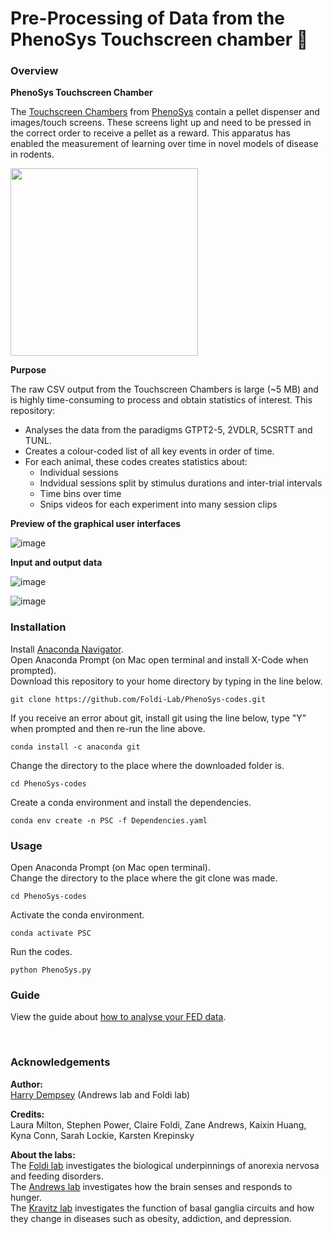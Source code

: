 # Pre-Processing of Data from the PhenoSys Touchscreen chamber 🐁

### Overview

__PhenoSys Touchscreen Chamber__

The [Touchscreen Chambers](https://www.phenosys.com/wp-content/uploads/2019/12/PhenoSys_Touchscreen_-Paradigms_1911.pdf) from [PhenoSys](https://www.phenosys.com/) contain a pellet dispenser and images/touch screens. 
These screens light up and need to be pressed in the correct order to receive a pellet as a reward. 
This apparatus has enabled the measurement of learning over time in novel models of disease in rodents.

<img src="https://user-images.githubusercontent.com/101311642/196097060-99574bb8-9cf9-4a9c-9c21-edfba42db3a5.png" width="300">

__Purpose__

The raw CSV output from the Touchscreen Chambers is large (~5 MB) and is highly time-consuming to process and obtain statistics of interest. This repository:
* Analyses the data from the paradigms GTPT2-5, 2VDLR, 5CSRTT and TUNL.
* Creates a colour-coded list of all key events in order of time.
* For each animal, these codes creates statistics about:
  * Individual sessions
  * Indvidual sessions split by stimulus durations and inter-trial intervals
  * Time bins over time
  * Snips videos for each experiment into many session clips

__Preview of the graphical user interfaces__

![image](https://user-images.githubusercontent.com/101311642/196102050-8d7635e5-393e-477e-942c-7ce0e00156b4.png)

__Input and output data__

![image](https://user-images.githubusercontent.com/101311642/161454721-6b105f0d-89f3-465c-80c1-d6dc3addc63b.png)

![image](https://user-images.githubusercontent.com/101311642/161454729-8e956896-f9ca-403c-8f6d-c402f6ada5b6.png)

### Installation

Install [Anaconda Navigator](https://www.anaconda.com/products/distribution). <br>
Open Anaconda Prompt (on Mac open terminal and install X-Code when prompted). <br>
Download this repository to your home directory by typing in the line below.
```
git clone https://github.com/Foldi-Lab/PhenoSys-codes.git
```
If you receive an error about git, install git using the line below, type "Y" when prompted and then re-run the line above.
```
conda install -c anaconda git
```
Change the directory to the place where the downloaded folder is. <br>
```
cd PhenoSys-codes
```

Create a conda environment and install the dependencies.
```
conda env create -n PSC -f Dependencies.yaml
```

### Usage
Open Anaconda Prompt (on Mac open terminal). <br>
Change the directory to the place where the git clone was made.
```
cd PhenoSys-codes
```

Activate the conda environment.
```
conda activate PSC
```

Run the codes.
```
python PhenoSys.py
```

### Guide

View the guide about [how to analyse your FED data](How_to_use_FED_code.pdf).

<br>

### Acknowledgements

__Author:__ <br>
[Harry Dempsey](https://github.com/H-Dempsey) (Andrews lab and Foldi lab) <br>

__Credits:__ <br>
Laura Milton, Stephen Power, Claire Foldi, Zane Andrews, Kaixin Huang, Kyna Conn, Sarah Lockie, Karsten Krepinsky <br>

__About the labs:__ <br>
The [Foldi lab](https://www.monash.edu/discovery-institute/foldi-lab) investigates the biological underpinnings of anorexia nervosa and feeding disorders. <br>
The [Andrews lab](https://www.monash.edu/discovery-institute/andrews-lab) investigates how the brain senses and responds to hunger. <br>
The [Kravitz lab](https://kravitzlab.com/) investigates the function of basal ganglia circuits and how they change in diseases such as obesity, addiction, and depression. <br>
